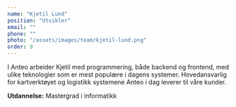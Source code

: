 ```yaml
---
name: "Kjetil Lund"
position: "Utvikler"
email: ""
phone: ""
photo: "/assets/images/team/kjetil-lund.png"
order: 9
---
```


I Anteo arbeider Kjetil med programmering, både backend og frontend, med ulike teknologier som er mest populære i dagens systemer. Hovedansvarlig for kartverktøyet og logistikk systemene Anteo i dag leverer til våre kunder.

**Utdannelse:** Mastergrad i informatikk